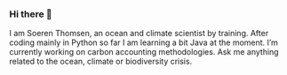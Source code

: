 ### Hi there 👋

I am Soeren Thomsen, an ocean and climate scientist by training. 
After coding mainly in Python so far I am learning a bit Java at the moment. 
I’m currently working on carbon accounting methodologies. 
Ask me anything related to the ocean, climate or biodiversity crisis.
